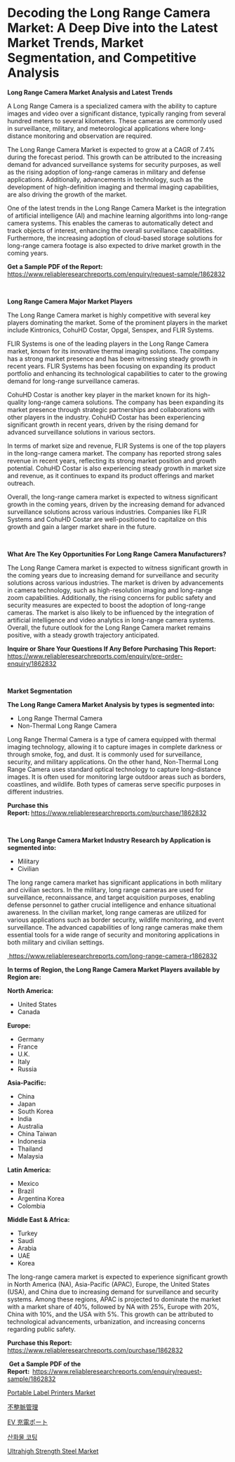 <p><h1>Decoding the Long Range Camera Market: A Deep Dive into the Latest Market Trends, Market Segmentation, and Competitive Analysis</h1></p><p><strong>Long Range Camera Market Analysis and Latest Trends</strong></p>
<p><p>A Long Range Camera is a specialized camera with the ability to capture images and video over a significant distance, typically ranging from several hundred meters to several kilometers. These cameras are commonly used in surveillance, military, and meteorological applications where long-distance monitoring and observation are required.</p><p>The Long Range Camera Market is expected to grow at a CAGR of 7.4% during the forecast period. This growth can be attributed to the increasing demand for advanced surveillance systems for security purposes, as well as the rising adoption of long-range cameras in military and defense applications. Additionally, advancements in technology, such as the development of high-definition imaging and thermal imaging capabilities, are also driving the growth of the market.</p><p>One of the latest trends in the Long Range Camera Market is the integration of artificial intelligence (AI) and machine learning algorithms into long-range camera systems. This enables the cameras to automatically detect and track objects of interest, enhancing the overall surveillance capabilities. Furthermore, the increasing adoption of cloud-based storage solutions for long-range camera footage is also expected to drive market growth in the coming years.</p></p>
<p><strong>Get a Sample PDF of the Report:&nbsp;</strong> <a href="https://www.reliableresearchreports.com/enquiry/request-sample/1862832">https://www.reliableresearchreports.com/enquiry/request-sample/1862832</a></p>
<p>&nbsp;</p>
<p><strong>Long Range Camera Major Market Players</strong></p>
<p><p>The Long Range Camera market is highly competitive with several key players dominating the market. Some of the prominent players in the market include Kintronics, CohuHD Costar, Opgal, Senspex, and FLIR Systems.</p><p>FLIR Systems is one of the leading players in the Long Range Camera market, known for its innovative thermal imaging solutions. The company has a strong market presence and has been witnessing steady growth in recent years. FLIR Systems has been focusing on expanding its product portfolio and enhancing its technological capabilities to cater to the growing demand for long-range surveillance cameras.</p><p>CohuHD Costar is another key player in the market known for its high-quality long-range camera solutions. The company has been expanding its market presence through strategic partnerships and collaborations with other players in the industry. CohuHD Costar has been experiencing significant growth in recent years, driven by the rising demand for advanced surveillance solutions in various sectors.</p><p>In terms of market size and revenue, FLIR Systems is one of the top players in the long-range camera market. The company has reported strong sales revenue in recent years, reflecting its strong market position and growth potential. CohuHD Costar is also experiencing steady growth in market size and revenue, as it continues to expand its product offerings and market outreach.</p><p>Overall, the long-range camera market is expected to witness significant growth in the coming years, driven by the increasing demand for advanced surveillance solutions across various industries. Companies like FLIR Systems and CohuHD Costar are well-positioned to capitalize on this growth and gain a larger market share in the future.</p></p>
<p>&nbsp;</p>
<p><strong>What Are The Key Opportunities For Long Range Camera Manufacturers?</strong></p>
<p><p>The Long Range Camera market is expected to witness significant growth in the coming years due to increasing demand for surveillance and security solutions across various industries. The market is driven by advancements in camera technology, such as high-resolution imaging and long-range zoom capabilities. Additionally, the rising concerns for public safety and security measures are expected to boost the adoption of long-range cameras. The market is also likely to be influenced by the integration of artificial intelligence and video analytics in long-range camera systems. Overall, the future outlook for the Long Range Camera market remains positive, with a steady growth trajectory anticipated.</p></p>
<p><strong>Inquire or Share Your Questions If Any Before Purchasing This Report:</strong> <a href="https://www.reliableresearchreports.com/enquiry/pre-order-enquiry/1862832">https://www.reliableresearchreports.com/enquiry/pre-order-enquiry/1862832</a></p>
<p>&nbsp;</p>
<p><strong>Market Segmentation</strong></p>
<p><strong>The Long Range Camera Market Analysis by types is segmented into:</strong></p>
<p><ul><li>Long Range Thermal Camera</li><li>Non-Thermal Long Range Camera</li></ul></p>
<p><p>Long Range Thermal Camera is a type of camera equipped with thermal imaging technology, allowing it to capture images in complete darkness or through smoke, fog, and dust. It is commonly used for surveillance, security, and military applications. On the other hand, Non-Thermal Long Range Camera uses standard optical technology to capture long-distance images. It is often used for monitoring large outdoor areas such as borders, coastlines, and wildlife. Both types of cameras serve specific purposes in different industries.</p></p>
<p><strong>Purchase this Report:&nbsp;</strong><a href="https://www.reliableresearchreports.com/purchase/1862832">https://www.reliableresearchreports.com/purchase/1862832</a></p>
<p>&nbsp;</p>
<p><strong>The Long Range Camera Market Industry Research by Application is segmented into:</strong></p>
<p><ul><li>Military</li><li>Civilian</li></ul></p>
<p><p>The long range camera market has significant applications in both military and civilian sectors. In the military, long range cameras are used for surveillance, reconnaissance, and target acquisition purposes, enabling defense personnel to gather crucial intelligence and enhance situational awareness. In the civilian market, long range cameras are utilized for various applications such as border security, wildlife monitoring, and event surveillance. The advanced capabilities of long range cameras make them essential tools for a wide range of security and monitoring applications in both military and civilian settings.</p></p>
<p><a href="https://www.reliableresearchreports.com/long-range-camera-r1862832">&nbsp;https://www.reliableresearchreports.com/long-range-camera-r1862832</a></p>
<p><strong>In terms of Region, the Long Range Camera Market Players available by Region are:</strong></p>
<p>
    <p> <strong> North America: </strong>
        <ul>
            <li>United States</li>
            <li>Canada</li>
        </ul>
        </p> 
    <p> <strong> Europe: </strong>
        <ul>
            <li>Germany</li>
            <li>France</li>
            <li>U.K.</li>
            <li>Italy</li>
            <li>Russia</li>
        </ul>
        </p> 
    <p> <strong> Asia-Pacific: </strong>
        <ul>
            <li>China</li>
            <li>Japan</li>
            <li>South Korea</li>
            <li>India</li>
            <li>Australia</li>
            <li>China Taiwan</li>
            <li>Indonesia</li>
            <li>Thailand</li>
            <li>Malaysia</li>
        </ul>
        </p> 
    <p> <strong> Latin America: </strong>
        <ul>
            <li>Mexico</li>
            <li>Brazil</li>
            <li>Argentina Korea</li>
            <li>Colombia</li>
        </ul>
        </p> 
    <p> <strong> Middle East & Africa: </strong>
        <ul>
            <li>Turkey</li>
            <li>Saudi</li>
            <li>Arabia</li>
            <li>UAE</li>
            <li>Korea</li>
        </ul>
    </p>
    </p>
<p><p>The long-range camera market is expected to experience significant growth in North America (NA), Asia-Pacific (APAC), Europe, the United States (USA), and China due to increasing demand for surveillance and security systems. Among these regions, APAC is projected to dominate the market with a market share of 40%, followed by NA with 25%, Europe with 20%, China with 10%, and the USA with 5%. This growth can be attributed to technological advancements, urbanization, and increasing concerns regarding public safety.</p></p>
<p><strong>Purchase this Report: </strong><a href="https://www.reliableresearchreports.com/purchase/1862832">https://www.reliableresearchreports.com/purchase/1862832</a></p>
<p>&nbsp;<strong>Get a Sample PDF of the Report:&nbsp;&nbsp;</strong><a href="https://www.reliableresearchreports.com/enquiry/request-sample/1862832">https://www.reliableresearchreports.com/enquiry/request-sample/1862832</a></p>
<p><strong></strong></p>
<p><p><a href="https://github.com/okotobwrhuteie/Market-Research-Report-List-2/blob/main/portable-label-printers-market.md">Portable Label Printers Market</a></p><p><a href="https://github.com/mathieurico66/Market-Research-Report-List-1/blob/main/185477221732.md">不整脈管理</a></p><p><a href="https://github.com/ycmtqqhvk3273/Market-Research-Report-List-1/blob/main/167521221731.md">EV 充電ポート</a></p><p><a href="https://github.com/ZacharyScthmitt4465/Market-Research-Report-List-1/blob/main/814172620016.md">산화물 코팅</a></p><p><a href="https://issuu.com/reportprime-2/docs/ultrahigh-strength-steel-market-size-2030.pptx">Ultrahigh Strength Steel Market</a></p></p>